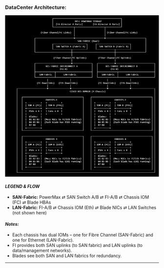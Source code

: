 ### DataCenter Architecture:

![Datacenter](/img/DataCenter.png)

#### _LEGEND & FLOW_
- **SAN-Fabric:** PowerMax ⇄ SAN Switch A/B ⇄ FI-A/B ⇄ Chassis IOM (FC) ⇄ Blade HBAs
- **LAN-Fabric:** FI-A/B ⇄ Chassis IOM (Eth) ⇄ Blade NICs ⇄ LAN Switches (not shown here)

#### _Notes:_
- Each chassis has dual IOMs – one for Fibre Channel (SAN-Fabric) and one for Ethernet (LAN-Fabric).
- FI provides both SAN uplinks (to SAN fabric) and LAN uplinks (to data/management networks).
- Blades see both SAN and LAN fabrics for redundancy.
---
